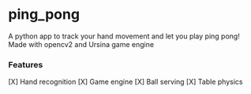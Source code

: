 # ping_pong
A python app to track your hand movement and let you play ping pong!
Made with opencv2 and Ursina game engine

### Features
[X] Hand recognition
[X] Game engine
[X] Ball serving
[X] Table physics
